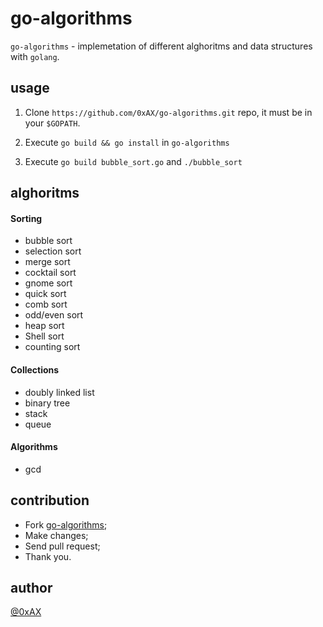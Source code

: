 go-algorithms
=============

`go-algorithms` - implemetation of different alghoritms and data structures with `golang`.

usage
-----

1. Clone `https://github.com/0xAX/go-algorithms.git` repo, it must be in your `$GOPATH`.

2. Execute `go build && go install` in `go-algorithms`

3. Execute `go build bubble_sort.go` and `./bubble_sort`

alghoritms
----------

#### Sorting

  * bubble sort
  * selection sort
  * merge sort
  * cocktail sort
  * gnome sort
  * quick sort
  * comb sort
  * odd/even sort
  * heap sort
  * Shell sort
  * counting sort

#### Collections

  * doubly linked list
  * binary tree
  * stack
  * queue

#### Algorithms

  * gcd
 
contribution
------------

  * Fork [go-algorithms](https://github.com/0xAX/go-algorithms);
  * Make changes;
  * Send pull request;
  * Thank you.

author
------

[@0xAX](https://twitter.com/0xAX)